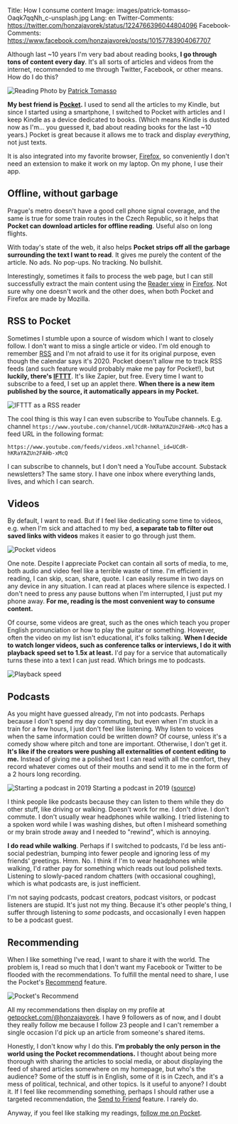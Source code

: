Title: How I consume content
Image: images/patrick-tomasso-Oaqk7qqNh_c-unsplash.jpg
Lang: en
Twitter-Comments: https://twitter.com/honzajavorek/status/1224766396044804096
Facebook-Comments: https://www.facebook.com/honzajavorek/posts/10157783904067707


Although last ~10 years I'm very bad about reading books, **I go through tons of content every day**. It's all sorts of articles and videos from the internet, recommended to me through Twitter, Facebook, or other means. How do I do this?

![Reading]({static}/images/patrick-tomasso-Oaqk7qqNh_c-unsplash.jpg)
Photo by [Patrick Tomasso](https://unsplash.com/@impatrickt)

**My best friend is [Pocket](https://getpocket.com/).** I used to send all the articles to my Kindle, but since I started using a smartphone, I switched to Pocket with articles and I keep Kindle as a device dedicated to books. (Which means Kindle is dusted now as I'm… you guessed it, bad about reading books for the last ~10 years.) Pocket is great because it allows me to track and display _everything_, not just texts.

It is also integrated into my favorite browser, [Firefox](https://www.mozilla.org/firefox/), so conveniently I don't need an extension to make it work on my laptop. On my phone, I use their app.


## Offline, without garbage

Prague's metro doesn't have a good cell phone signal coverage, and the same is true for some train routes in the Czech Republic, so it helps that **Pocket can download articles for offline reading**. Useful also on long flights.

With today's state of the web, it also helps **Pocket strips off all the garbage surrounding the text I want to read**. It gives me purely the content of the article. No ads. No pop-ups. No tracking. No bullshit.

Interestingly, sometimes it fails to process the web page, but I can still successfully extract the main content using the [Reader view](https://support.mozilla.org/en-US/kb/firefox-reader-view-clutter-free-web-pages) in [Firefox](https://www.mozilla.org/firefox/). Not sure why one doesn't work and the other does, when both Pocket and Firefox are made by Mozilla.


## RSS to Pocket

Sometimes I stumble upon a source of wisdom which I want to closely follow. I don't want to miss a single article or video. I'm old enough to remember [RSS](https://en.wikipedia.org/wiki/RSS) and I'm not afraid to use it for its original purpose, even though the calendar says it's 2020. Pocket doesn't allow me to track RSS feeds (and such feature would probably make me pay for Pocket!), but **luckily, there's [IFTTT](https://ifttt.com/)**. It's like Zapier, but free. Every time I want to subscribe to a feed, I set up an applet there. **When there is a new item published by the source, it automatically appears in my Pocket.**

![IFTTT as a RSS reader]({static}/images/pocket-ifttt.png)

The cool thing is this way I can even subscribe to YouTube channels. E.g. channel `https://www.youtube.com/channel/UCdR-hKRaYAZUn2FAHb-xMcQ` has a feed URL in the following format:

```
https://www.youtube.com/feeds/videos.xml?channel_id=UCdR-hKRaYAZUn2FAHb-xMcQ
```

I can subscribe to channels, but I don't need a YouTube account. Substack newsletters? The same story. I have one inbox where everything lands, lives, and which I can search.


## Videos

By default, I want to read. But if I feel like dedicating some time to videos, e.g. when I'm sick and attached to my bed, **a separate tab to filter out saved links with videos** makes it easier to go through just them.

![Pocket videos]({static}/images/pocket-videos.jpg)

One note. Despite I appreciate Pocket can contain all sorts of media, to me, both audio and video feel like a terrible waste of time. I'm efficient in reading, I can skip, scan, share, quote. I can easily resume in two days on any device in any situation. I can read at places where silence is expected. I don't need to press any pause buttons when I'm interrupted, I just put my phone away. **For me, reading is the most convenient way to consume content.**

Of course, some videos are great, such as the ones which teach you proper English pronunciation or how to play the guitar or something. However, often the video on my list isn't educational, it's folks talking. **When I decide to watch longer videos, such as conference talks or interviews, I do it with playback speed set to 1.5x at least.** I'd pay for a service that automatically turns these into a text I can just read. Which brings me to podcasts.

![Playback speed]({static}/images/playback-speed.png)


## Podcasts

As you might have guessed already, I'm not into podcasts. Perhaps because I don't spend my day commuting, but even when I'm stuck in a train for a few hours, I just don't feel like listening. Why listen to voices when the same information could be written down? Of course, unless it's a comedy show where pitch and tone are important. Otherwise, I don't get it. **It's like if the creators were pushing all externalities of content editing to me.** Instead of giving me a polished text I can read with all the comfort, they record whatever comes out of their mouths and send it to me in the form of a 2 hours long recording.

![Starting a podcast in 2019]({static}/images/podcast-2019.gif)
Starting a podcast in 2019 ([source](https://twitter.com/MCamerlengo/status/1185376018808430596))

I think people like podcasts because they can listen to them while they do other stuff, like driving or walking. Doesn't work for me. I don't drive. I don't commute. I don't usually wear headphones while walking. I tried listening to a spoken word while I was washing dishes, but often I misheard something or my brain strode away and I needed to "rewind", which is annoying.

**I do read while walking**. Perhaps if I switched to podcasts, I'd be less anti-social pedestrian, bumping into fewer people and ignoring less of my friends' greetings. Hmm. No. I think if I'm to wear headphones while walking, I'd rather pay for something which reads out loud polished texts. Listening to slowly-paced random chatters (with occasional coughing), which is what podcasts are, is just inefficient.

I'm not saying podcasts, podcast creators, podcast visitors, or podcast listeners are stupid. It's just not my thing. Because it's other people's thing, I suffer through listening to _some_ podcasts, and occasionally I even happen to be a podcast guest.


## Recommending

When I like something I've read, I want to share it with the world. The problem is, I read so much that I don't want my Facebook or Twitter to be flooded with the recommendations. To fulfill the mental need to share, I use the Pocket's [Recommend](https://help.getpocket.com/article/901-recommending-items-on-pocket) feature.

![Pocket's Recommend]({static}/images/pocket-recommend.png)

All my recommendations then display on my profile at [getpocket.com/@honzajavorek](https://getpocket.com/@honzajavorek). I have 9 followers as of now, and I doubt they really follow me because I follow 23 people and I can't remember a single occasion I'd pick up an article from someone's shared items.

Honestly, I don't know why I do this. **I'm probably the only person in the world using the Pocket recommendations.** I thought about being more thorough with sharing the articles to social media, or about displaying the feed of shared articles somewhere on my homepage, but who's the audience? Some of the stuff is in English, some of it is in Czech, and it's a mess of political, technical, and other topics. Is it useful to anyone? I doubt it. If I feel like recommending something, perhaps I should rather use a targeted recommendation, the [Send to Friend](https://help.getpocket.com/article/1052-sharing-items-with-others-using-send-to-friend) feature. I rarely do.

Anyway, if you feel like stalking my readings, [follow me on Pocket](https://getpocket.com/@honzajavorek).
